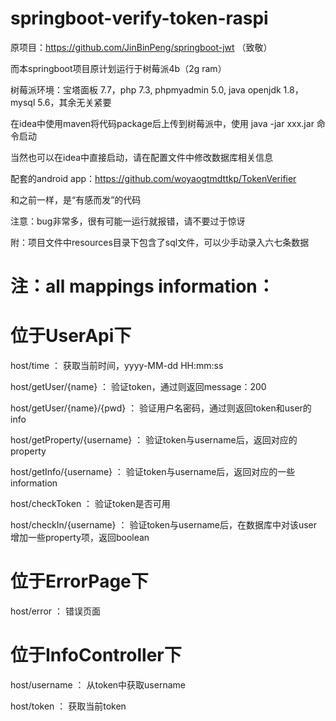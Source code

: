 # springboot-verify-token-raspi

原项目：https://github.com/JinBinPeng/springboot-jwt （致敬）

而本springboot项目原计划运行于树莓派4b（2g ram）

树莓派环境：宝塔面板 7.7，php 7.3, phpmyadmin 5.0, java openjdk 1.8， mysql 5.6，其余无关紧要

在idea中使用maven将代码package后上传到树莓派中，使用 java -jar xxx.jar 命令启动

当然也可以在idea中直接启动，请在配置文件中修改数据库相关信息

配套的android app：https://github.com/woyaogtmdttkp/TokenVerifier

和之前一样，是“有感而发”的代码

注意：bug非常多，很有可能一运行就报错，请不要过于惊讶

附：项目文件中resources目录下包含了sql文件，可以少手动录入六七条数据


# 注：all mappings information：
# 位于UserApi下
host/time ：  获取当前时间，yyyy-MM-dd HH:mm:ss

host/getUser/{name} ：  验证token，通过则返回message：200

host/getUser/{name}/{pwd} ：  验证用户名密码，通过则返回token和user的info

host/getProperty/{username} ：  验证token与username后，返回对应的property

host/getInfo/{username} ：  验证token与username后，返回对应的一些information

host/checkToken ： 验证token是否可用

host/checkIn/{username} ： 验证token与username后，在数据库中对该user增加一些property项，返回boolean

# 位于ErrorPage下
host/error  ： 错误页面

# 位于InfoController下
host/username ： 从token中获取username

host/token  ： 获取当前token
